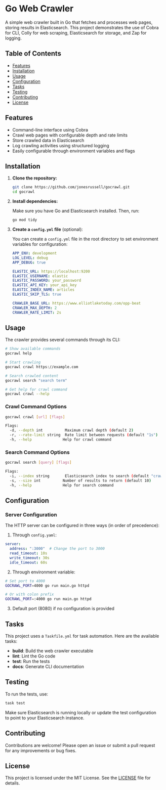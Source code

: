 # Go Web Crawler

A simple web crawler built in Go that fetches and processes web pages, storing results in Elasticsearch. This project demonstrates the use of Cobra for CLI, Colly for web scraping, Elasticsearch for storage, and Zap for logging.

## Table of Contents

- [Features](#features)
- [Installation](#installation)
- [Usage](#usage)
- [Configuration](#configuration)
- [Tasks](#tasks)
- [Testing](#testing)
- [Contributing](#contributing)
- [License](#license)

## Features

- Command-line interface using Cobra
- Crawl web pages with configurable depth and rate limits
- Store crawled data in Elasticsearch
- Log crawling activities using structured logging
- Easily configurable through environment variables and flags

## Installation

1. **Clone the repository:**

   ```bash
   git clone https://github.com/jonesrussell/gocrawl.git
   cd gocrawl
   ```

2. **Install dependencies:**

   Make sure you have Go and Elasticsearch installed. Then, run:

   ```bash
   go mod tidy
   ```

3. **Create a `config.yml` file** (optional):

   You can create a `config.yml` file in the root directory to set environment variables for configuration:

   ```yaml
   APP_ENV: development
   LOG_LEVEL: debug
   APP_DEBUG: true

   ELASTIC_URL: https://localhost:9200
   ELASTIC_USERNAME: elastic
   ELASTIC_PASSWORD: your_password
   ELASTIC_API_KEY: your_api_key
   ELASTIC_INDEX_NAME: articles
   ELASTIC_SKIP_TLS: true

   CRAWLER_BASE_URL: https://www.elliotlaketoday.com/opp-beat
   CRAWLER_MAX_DEPTH: 2
   CRAWLER_RATE_LIMIT: 2s
   ```

## Usage

The crawler provides several commands through its CLI:

```bash
# Show available commands
gocrawl help

# Start crawling
gocrawl crawl https://example.com

# Search crawled content
gocrawl search "search term"

# Get help for crawl command
gocrawl crawl --help
```

### Crawl Command Options

```bash
gocrawl crawl [url] [flags]

Flags:
  -d, --depth int          Maximum crawl depth (default 2)
  -r, --rate-limit string  Rate limit between requests (default "1s")
  -h, --help              Help for crawl command
```

### Search Command Options

```bash
gocrawl search [query] [flags]

Flags:
  -i, --index string       Elasticsearch index to search (default "crawled_pages")
  -s, --size int          Number of results to return (default 10)
  -h, --help              Help for search command
```

## Configuration

### Server Configuration

The HTTP server can be configured in three ways (in order of precedence):

1. Through `config.yaml`:
```yaml
server:
  address: ":3000"  # Change the port to 3000
  read_timeout: 10s
  write_timeout: 30s
  idle_timeout: 60s
```

2. Through environment variable:
```bash
# Set port to 4000
GOCRAWL_PORT=4000 go run main.go httpd

# Or with colon prefix
GOCRAWL_PORT=:4000 go run main.go httpd
```

3. Default port (8080) if no configuration is provided

## Tasks

This project uses a `Taskfile.yml` for task automation. Here are the available tasks:

- **build**: Build the web crawler executable
- **lint**: Lint the Go code
- **test**: Run the tests
- **docs**: Generate CLI documentation

## Testing

To run the tests, use:

```bash
task test
```

Make sure Elasticsearch is running locally or update the test configuration to point to your Elasticsearch instance.

## Contributing

Contributions are welcome! Please open an issue or submit a pull request for any improvements or bug fixes.

## License

This project is licensed under the MIT License. See the [LICENSE](LICENSE) file for details.
